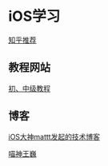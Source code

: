 # iOS学习
[知乎推荐](https://www.zhihu.com/question/27204672)


## 教程网站

 [初、中级教程](https://www.raywenderlich.com/)

## 博客
[iOS大神mattt发起的技术博客](http://nshipster.com/)

[喵神王巍](https://onev.cat/)